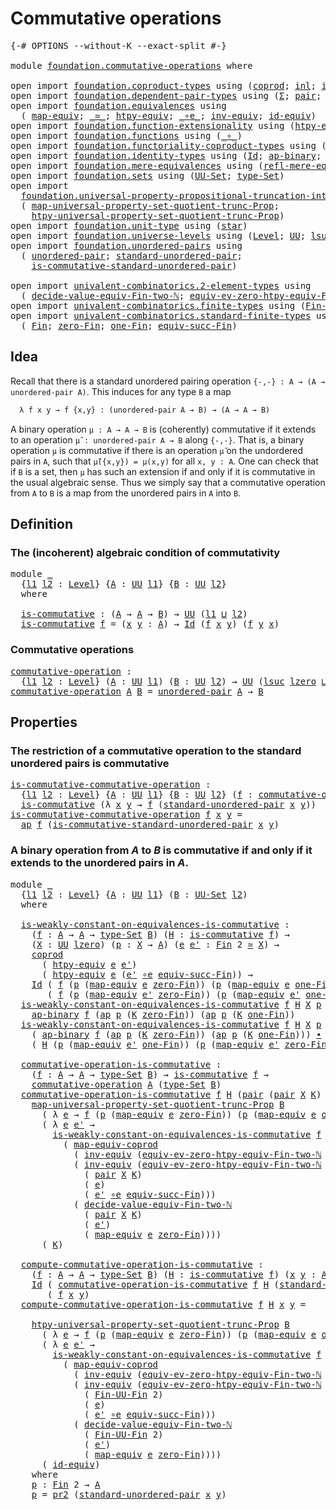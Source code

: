# Commutative operations

<pre class="Agda"><a id="35" class="Symbol">{-#</a> <a id="39" class="Keyword">OPTIONS</a> <a id="47" class="Pragma">--without-K</a> <a id="59" class="Pragma">--exact-split</a> <a id="73" class="Symbol">#-}</a>

<a id="78" class="Keyword">module</a> <a id="85" href="foundation.commutative-operations.html" class="Module">foundation.commutative-operations</a> <a id="119" class="Keyword">where</a>

<a id="126" class="Keyword">open</a> <a id="131" class="Keyword">import</a> <a id="138" href="foundation.coproduct-types.html" class="Module">foundation.coproduct-types</a> <a id="165" class="Keyword">using</a> <a id="171" class="Symbol">(</a><a id="172" href="foundation.coproduct-types.html#1168" class="Datatype">coprod</a><a id="178" class="Symbol">;</a> <a id="180" href="foundation.coproduct-types.html#1239" class="InductiveConstructor">inl</a><a id="183" class="Symbol">;</a> <a id="185" href="foundation.coproduct-types.html#1262" class="InductiveConstructor">inr</a><a id="188" class="Symbol">)</a>
<a id="190" class="Keyword">open</a> <a id="195" class="Keyword">import</a> <a id="202" href="foundation.dependent-pair-types.html" class="Module">foundation.dependent-pair-types</a> <a id="234" class="Keyword">using</a> <a id="240" class="Symbol">(</a><a id="241" href="foundation-core.dependent-pair-types.html#515" class="Record">Σ</a><a id="242" class="Symbol">;</a> <a id="244" href="foundation-core.dependent-pair-types.html#588" class="InductiveConstructor">pair</a><a id="248" class="Symbol">;</a> <a id="250" href="foundation-core.dependent-pair-types.html#605" class="Field">pr1</a><a id="253" class="Symbol">;</a> <a id="255" href="foundation-core.dependent-pair-types.html#617" class="Field">pr2</a><a id="258" class="Symbol">)</a>
<a id="260" class="Keyword">open</a> <a id="265" class="Keyword">import</a> <a id="272" href="foundation.equivalences.html" class="Module">foundation.equivalences</a> <a id="296" class="Keyword">using</a>
  <a id="304" class="Symbol">(</a> <a id="306" href="foundation-core.equivalences.html#1821" class="Function">map-equiv</a><a id="315" class="Symbol">;</a> <a id="317" href="foundation-core.equivalences.html#1621" class="Function Operator">_≃_</a><a id="320" class="Symbol">;</a> <a id="322" href="foundation.equivalences.html#12756" class="Function">htpy-equiv</a><a id="332" class="Symbol">;</a> <a id="334" href="foundation-core.equivalences.html#7869" class="Function Operator">_∘e_</a><a id="338" class="Symbol">;</a> <a id="340" href="foundation-core.equivalences.html#5721" class="Function">inv-equiv</a><a id="349" class="Symbol">;</a> <a id="351" href="foundation-core.equivalences.html#2494" class="Function">id-equiv</a><a id="359" class="Symbol">)</a>
<a id="361" class="Keyword">open</a> <a id="366" class="Keyword">import</a> <a id="373" href="foundation.function-extensionality.html" class="Module">foundation.function-extensionality</a> <a id="408" class="Keyword">using</a> <a id="414" class="Symbol">(</a><a id="415" href="foundation-core.function-extensionality.html#965" class="Function">htpy-eq</a><a id="422" class="Symbol">)</a>
<a id="424" class="Keyword">open</a> <a id="429" class="Keyword">import</a> <a id="436" href="foundation.functions.html" class="Module">foundation.functions</a> <a id="457" class="Keyword">using</a> <a id="463" class="Symbol">(</a><a id="464" href="foundation-core.functions.html#420" class="Function Operator">_∘_</a><a id="467" class="Symbol">)</a>
<a id="469" class="Keyword">open</a> <a id="474" class="Keyword">import</a> <a id="481" href="foundation.functoriality-coproduct-types.html" class="Module">foundation.functoriality-coproduct-types</a> <a id="522" class="Keyword">using</a> <a id="528" class="Symbol">(</a><a id="529" href="foundation.functoriality-coproduct-types.html#4427" class="Function">map-equiv-coprod</a><a id="545" class="Symbol">)</a>
<a id="547" class="Keyword">open</a> <a id="552" class="Keyword">import</a> <a id="559" href="foundation.identity-types.html" class="Module">foundation.identity-types</a> <a id="585" class="Keyword">using</a> <a id="591" class="Symbol">(</a><a id="592" href="foundation-core.identity-types.html#1767" class="Datatype">Id</a><a id="594" class="Symbol">;</a> <a id="596" href="foundation-core.identity-types.html#7450" class="Function">ap-binary</a><a id="605" class="Symbol">;</a> <a id="607" href="foundation-core.identity-types.html#4003" class="Function">ap</a><a id="609" class="Symbol">;</a> <a id="611" href="foundation-core.identity-types.html#2425" class="Function Operator">_∙_</a><a id="614" class="Symbol">)</a>
<a id="616" class="Keyword">open</a> <a id="621" class="Keyword">import</a> <a id="628" href="foundation.mere-equivalences.html" class="Module">foundation.mere-equivalences</a> <a id="657" class="Keyword">using</a> <a id="663" class="Symbol">(</a><a id="664" href="foundation.mere-equivalences.html#1758" class="Function">refl-mere-equiv</a><a id="679" class="Symbol">)</a>
<a id="681" class="Keyword">open</a> <a id="686" class="Keyword">import</a> <a id="693" href="foundation.sets.html" class="Module">foundation.sets</a> <a id="709" class="Keyword">using</a> <a id="715" class="Symbol">(</a><a id="716" href="foundation-core.sets.html#1190" class="Function">UU-Set</a><a id="722" class="Symbol">;</a> <a id="724" href="foundation-core.sets.html#1304" class="Function">type-Set</a><a id="732" class="Symbol">)</a>
<a id="734" class="Keyword">open</a> <a id="739" class="Keyword">import</a>
  <a id="748" href="foundation.universal-property-propositional-truncation-into-sets.html" class="Module">foundation.universal-property-propositional-truncation-into-sets</a> <a id="813" class="Keyword">using</a>
  <a id="821" class="Symbol">(</a> <a id="823" href="foundation.universal-property-propositional-truncation-into-sets.html#3778" class="Function">map-universal-property-set-quotient-trunc-Prop</a><a id="869" class="Symbol">;</a>
    <a id="875" href="foundation.universal-property-propositional-truncation-into-sets.html#4467" class="Function">htpy-universal-property-set-quotient-trunc-Prop</a><a id="922" class="Symbol">)</a>
<a id="924" class="Keyword">open</a> <a id="929" class="Keyword">import</a> <a id="936" href="foundation.unit-type.html" class="Module">foundation.unit-type</a> <a id="957" class="Keyword">using</a> <a id="963" class="Symbol">(</a><a id="964" href="foundation.unit-type.html#1099" class="InductiveConstructor">star</a><a id="968" class="Symbol">)</a>
<a id="970" class="Keyword">open</a> <a id="975" class="Keyword">import</a> <a id="982" href="foundation.universe-levels.html" class="Module">foundation.universe-levels</a> <a id="1009" class="Keyword">using</a> <a id="1015" class="Symbol">(</a><a id="1016" href="Agda.Primitive.html#597" class="Postulate">Level</a><a id="1021" class="Symbol">;</a> <a id="1023" href="foundation-core.universe-levels.html#235" class="Primitive">UU</a><a id="1025" class="Symbol">;</a> <a id="1027" href="Agda.Primitive.html#780" class="Primitive">lsuc</a><a id="1031" class="Symbol">;</a> <a id="1033" href="Agda.Primitive.html#810" class="Primitive Operator">_⊔_</a><a id="1036" class="Symbol">;</a> <a id="1038" href="Agda.Primitive.html#764" class="Primitive">lzero</a><a id="1043" class="Symbol">)</a>
<a id="1045" class="Keyword">open</a> <a id="1050" class="Keyword">import</a> <a id="1057" href="foundation.unordered-pairs.html" class="Module">foundation.unordered-pairs</a> <a id="1084" class="Keyword">using</a>
  <a id="1092" class="Symbol">(</a> <a id="1094" href="foundation.unordered-pairs.html#2381" class="Function">unordered-pair</a><a id="1108" class="Symbol">;</a> <a id="1110" href="foundation.unordered-pairs.html#4445" class="Function">standard-unordered-pair</a><a id="1133" class="Symbol">;</a>
    <a id="1139" href="foundation.unordered-pairs.html#7373" class="Function">is-commutative-standard-unordered-pair</a><a id="1177" class="Symbol">)</a>

<a id="1180" class="Keyword">open</a> <a id="1185" class="Keyword">import</a> <a id="1192" href="univalent-combinatorics.2-element-types.html" class="Module">univalent-combinatorics.2-element-types</a> <a id="1232" class="Keyword">using</a>
  <a id="1240" class="Symbol">(</a> <a id="1242" href="univalent-combinatorics.2-element-types.html#29918" class="Function">decide-value-equiv-Fin-two-ℕ</a><a id="1270" class="Symbol">;</a> <a id="1272" href="univalent-combinatorics.2-element-types.html#18407" class="Function">equiv-ev-zero-htpy-equiv-Fin-two-ℕ</a><a id="1306" class="Symbol">)</a>
<a id="1308" class="Keyword">open</a> <a id="1313" class="Keyword">import</a> <a id="1320" href="univalent-combinatorics.finite-types.html" class="Module">univalent-combinatorics.finite-types</a> <a id="1357" class="Keyword">using</a> <a id="1363" class="Symbol">(</a><a id="1364" href="univalent-combinatorics.finite-types.html#9818" class="Function">Fin-UU-Fin</a><a id="1374" class="Symbol">)</a>
<a id="1376" class="Keyword">open</a> <a id="1381" class="Keyword">import</a> <a id="1388" href="univalent-combinatorics.standard-finite-types.html" class="Module">univalent-combinatorics.standard-finite-types</a> <a id="1434" class="Keyword">using</a>
  <a id="1442" class="Symbol">(</a> <a id="1444" href="univalent-combinatorics.standard-finite-types.html#2149" class="Function">Fin</a><a id="1447" class="Symbol">;</a> <a id="1449" href="univalent-combinatorics.standard-finite-types.html#7083" class="Function">zero-Fin</a><a id="1457" class="Symbol">;</a> <a id="1459" href="univalent-combinatorics.standard-finite-types.html#8398" class="Function">one-Fin</a><a id="1466" class="Symbol">;</a> <a id="1468" href="univalent-combinatorics.standard-finite-types.html#11858" class="Function">equiv-succ-Fin</a><a id="1482" class="Symbol">)</a>
</pre>
## Idea

Recall that there is a standard unordered pairing operation `{-,-} : A → (A → unordered-pair A)`. This induces for any type `B` a map

```md
  λ f x y → f {x,y} : (unordered-pair A → B) → (A → A → B)
```

A binary operation `μ : A → A → B` is (coherently) commutative if it extends to an operation `μ̃ : unordered-pair A → B` along `{-,-}`. That is, a binary operation `μ` is commutative if there is an operation `μ̃` on the undordered pairs in `A`, such that `μ̃({x,y}) = μ(x,y)` for all `x, y : A`. One can check that if `B` is a set, then `μ` has such an extension if and only if it is commutative in the usual algebraic sense. Thus we simply say that a commutative operation from `A` to `B` is a map from the unordered pairs in `A` into `B`.

## Definition

### The (incoherent) algebraic condition of commutativity

<pre class="Agda"><a id="2327" class="Keyword">module</a> <a id="2334" href="foundation.commutative-operations.html#2334" class="Module">_</a>
  <a id="2338" class="Symbol">{</a><a id="2339" href="foundation.commutative-operations.html#2339" class="Bound">l1</a> <a id="2342" href="foundation.commutative-operations.html#2342" class="Bound">l2</a> <a id="2345" class="Symbol">:</a> <a id="2347" href="Agda.Primitive.html#597" class="Postulate">Level</a><a id="2352" class="Symbol">}</a> <a id="2354" class="Symbol">{</a><a id="2355" href="foundation.commutative-operations.html#2355" class="Bound">A</a> <a id="2357" class="Symbol">:</a> <a id="2359" href="foundation-core.universe-levels.html#235" class="Primitive">UU</a> <a id="2362" href="foundation.commutative-operations.html#2339" class="Bound">l1</a><a id="2364" class="Symbol">}</a> <a id="2366" class="Symbol">{</a><a id="2367" href="foundation.commutative-operations.html#2367" class="Bound">B</a> <a id="2369" class="Symbol">:</a> <a id="2371" href="foundation-core.universe-levels.html#235" class="Primitive">UU</a> <a id="2374" href="foundation.commutative-operations.html#2342" class="Bound">l2</a><a id="2376" class="Symbol">}</a>
  <a id="2380" class="Keyword">where</a>
  
  <a id="2391" href="foundation.commutative-operations.html#2391" class="Function">is-commutative</a> <a id="2406" class="Symbol">:</a> <a id="2408" class="Symbol">(</a><a id="2409" href="foundation.commutative-operations.html#2355" class="Bound">A</a> <a id="2411" class="Symbol">→</a> <a id="2413" href="foundation.commutative-operations.html#2355" class="Bound">A</a> <a id="2415" class="Symbol">→</a> <a id="2417" href="foundation.commutative-operations.html#2367" class="Bound">B</a><a id="2418" class="Symbol">)</a> <a id="2420" class="Symbol">→</a> <a id="2422" href="foundation-core.universe-levels.html#235" class="Primitive">UU</a> <a id="2425" class="Symbol">(</a><a id="2426" href="foundation.commutative-operations.html#2339" class="Bound">l1</a> <a id="2429" href="Agda.Primitive.html#810" class="Primitive Operator">⊔</a> <a id="2431" href="foundation.commutative-operations.html#2342" class="Bound">l2</a><a id="2433" class="Symbol">)</a>
  <a id="2437" href="foundation.commutative-operations.html#2391" class="Function">is-commutative</a> <a id="2452" href="foundation.commutative-operations.html#2452" class="Bound">f</a> <a id="2454" class="Symbol">=</a> <a id="2456" class="Symbol">(</a><a id="2457" href="foundation.commutative-operations.html#2457" class="Bound">x</a> <a id="2459" href="foundation.commutative-operations.html#2459" class="Bound">y</a> <a id="2461" class="Symbol">:</a> <a id="2463" href="foundation.commutative-operations.html#2355" class="Bound">A</a><a id="2464" class="Symbol">)</a> <a id="2466" class="Symbol">→</a> <a id="2468" href="foundation-core.identity-types.html#1767" class="Datatype">Id</a> <a id="2471" class="Symbol">(</a><a id="2472" href="foundation.commutative-operations.html#2452" class="Bound">f</a> <a id="2474" href="foundation.commutative-operations.html#2457" class="Bound">x</a> <a id="2476" href="foundation.commutative-operations.html#2459" class="Bound">y</a><a id="2477" class="Symbol">)</a> <a id="2479" class="Symbol">(</a><a id="2480" href="foundation.commutative-operations.html#2452" class="Bound">f</a> <a id="2482" href="foundation.commutative-operations.html#2459" class="Bound">y</a> <a id="2484" href="foundation.commutative-operations.html#2457" class="Bound">x</a><a id="2485" class="Symbol">)</a>
</pre>
### Commutative operations

<pre class="Agda"><a id="commutative-operation"></a><a id="2528" href="foundation.commutative-operations.html#2528" class="Function">commutative-operation</a> <a id="2550" class="Symbol">:</a>
  <a id="2554" class="Symbol">{</a><a id="2555" href="foundation.commutative-operations.html#2555" class="Bound">l1</a> <a id="2558" href="foundation.commutative-operations.html#2558" class="Bound">l2</a> <a id="2561" class="Symbol">:</a> <a id="2563" href="Agda.Primitive.html#597" class="Postulate">Level</a><a id="2568" class="Symbol">}</a> <a id="2570" class="Symbol">(</a><a id="2571" href="foundation.commutative-operations.html#2571" class="Bound">A</a> <a id="2573" class="Symbol">:</a> <a id="2575" href="foundation-core.universe-levels.html#235" class="Primitive">UU</a> <a id="2578" href="foundation.commutative-operations.html#2555" class="Bound">l1</a><a id="2580" class="Symbol">)</a> <a id="2582" class="Symbol">(</a><a id="2583" href="foundation.commutative-operations.html#2583" class="Bound">B</a> <a id="2585" class="Symbol">:</a> <a id="2587" href="foundation-core.universe-levels.html#235" class="Primitive">UU</a> <a id="2590" href="foundation.commutative-operations.html#2558" class="Bound">l2</a><a id="2592" class="Symbol">)</a> <a id="2594" class="Symbol">→</a> <a id="2596" href="foundation-core.universe-levels.html#235" class="Primitive">UU</a> <a id="2599" class="Symbol">(</a><a id="2600" href="Agda.Primitive.html#780" class="Primitive">lsuc</a> <a id="2605" href="Agda.Primitive.html#764" class="Primitive">lzero</a> <a id="2611" href="Agda.Primitive.html#810" class="Primitive Operator">⊔</a> <a id="2613" href="foundation.commutative-operations.html#2555" class="Bound">l1</a> <a id="2616" href="Agda.Primitive.html#810" class="Primitive Operator">⊔</a> <a id="2618" href="foundation.commutative-operations.html#2558" class="Bound">l2</a><a id="2620" class="Symbol">)</a>
<a id="2622" href="foundation.commutative-operations.html#2528" class="Function">commutative-operation</a> <a id="2644" href="foundation.commutative-operations.html#2644" class="Bound">A</a> <a id="2646" href="foundation.commutative-operations.html#2646" class="Bound">B</a> <a id="2648" class="Symbol">=</a> <a id="2650" href="foundation.unordered-pairs.html#2381" class="Function">unordered-pair</a> <a id="2665" href="foundation.commutative-operations.html#2644" class="Bound">A</a> <a id="2667" class="Symbol">→</a> <a id="2669" href="foundation.commutative-operations.html#2646" class="Bound">B</a>
</pre>
## Properties

### The restriction of a commutative operation to the standard unordered pairs is commutative

<pre class="Agda"><a id="is-commutative-commutative-operation"></a><a id="2794" href="foundation.commutative-operations.html#2794" class="Function">is-commutative-commutative-operation</a> <a id="2831" class="Symbol">:</a>
  <a id="2835" class="Symbol">{</a><a id="2836" href="foundation.commutative-operations.html#2836" class="Bound">l1</a> <a id="2839" href="foundation.commutative-operations.html#2839" class="Bound">l2</a> <a id="2842" class="Symbol">:</a> <a id="2844" href="Agda.Primitive.html#597" class="Postulate">Level</a><a id="2849" class="Symbol">}</a> <a id="2851" class="Symbol">{</a><a id="2852" href="foundation.commutative-operations.html#2852" class="Bound">A</a> <a id="2854" class="Symbol">:</a> <a id="2856" href="foundation-core.universe-levels.html#235" class="Primitive">UU</a> <a id="2859" href="foundation.commutative-operations.html#2836" class="Bound">l1</a><a id="2861" class="Symbol">}</a> <a id="2863" class="Symbol">{</a><a id="2864" href="foundation.commutative-operations.html#2864" class="Bound">B</a> <a id="2866" class="Symbol">:</a> <a id="2868" href="foundation-core.universe-levels.html#235" class="Primitive">UU</a> <a id="2871" href="foundation.commutative-operations.html#2839" class="Bound">l2</a><a id="2873" class="Symbol">}</a> <a id="2875" class="Symbol">(</a><a id="2876" href="foundation.commutative-operations.html#2876" class="Bound">f</a> <a id="2878" class="Symbol">:</a> <a id="2880" href="foundation.commutative-operations.html#2528" class="Function">commutative-operation</a> <a id="2902" href="foundation.commutative-operations.html#2852" class="Bound">A</a> <a id="2904" href="foundation.commutative-operations.html#2864" class="Bound">B</a><a id="2905" class="Symbol">)</a> <a id="2907" class="Symbol">→</a>
  <a id="2911" href="foundation.commutative-operations.html#2391" class="Function">is-commutative</a> <a id="2926" class="Symbol">(λ</a> <a id="2929" href="foundation.commutative-operations.html#2929" class="Bound">x</a> <a id="2931" href="foundation.commutative-operations.html#2931" class="Bound">y</a> <a id="2933" class="Symbol">→</a> <a id="2935" href="foundation.commutative-operations.html#2876" class="Bound">f</a> <a id="2937" class="Symbol">(</a><a id="2938" href="foundation.unordered-pairs.html#4445" class="Function">standard-unordered-pair</a> <a id="2962" href="foundation.commutative-operations.html#2929" class="Bound">x</a> <a id="2964" href="foundation.commutative-operations.html#2931" class="Bound">y</a><a id="2965" class="Symbol">))</a>
<a id="2968" href="foundation.commutative-operations.html#2794" class="Function">is-commutative-commutative-operation</a> <a id="3005" href="foundation.commutative-operations.html#3005" class="Bound">f</a> <a id="3007" href="foundation.commutative-operations.html#3007" class="Bound">x</a> <a id="3009" href="foundation.commutative-operations.html#3009" class="Bound">y</a> <a id="3011" class="Symbol">=</a>
  <a id="3015" href="foundation-core.identity-types.html#4003" class="Function">ap</a> <a id="3018" href="foundation.commutative-operations.html#3005" class="Bound">f</a> <a id="3020" class="Symbol">(</a><a id="3021" href="foundation.unordered-pairs.html#7373" class="Function">is-commutative-standard-unordered-pair</a> <a id="3060" href="foundation.commutative-operations.html#3007" class="Bound">x</a> <a id="3062" href="foundation.commutative-operations.html#3009" class="Bound">y</a><a id="3063" class="Symbol">)</a>
</pre>
### A binary operation from $A$ to $B$ is commutative if and only if it extends to the unordered pairs in $A$.

<pre class="Agda"><a id="3190" class="Keyword">module</a> <a id="3197" href="foundation.commutative-operations.html#3197" class="Module">_</a>
  <a id="3201" class="Symbol">{</a><a id="3202" href="foundation.commutative-operations.html#3202" class="Bound">l1</a> <a id="3205" href="foundation.commutative-operations.html#3205" class="Bound">l2</a> <a id="3208" class="Symbol">:</a> <a id="3210" href="Agda.Primitive.html#597" class="Postulate">Level</a><a id="3215" class="Symbol">}</a> <a id="3217" class="Symbol">{</a><a id="3218" href="foundation.commutative-operations.html#3218" class="Bound">A</a> <a id="3220" class="Symbol">:</a> <a id="3222" href="foundation-core.universe-levels.html#235" class="Primitive">UU</a> <a id="3225" href="foundation.commutative-operations.html#3202" class="Bound">l1</a><a id="3227" class="Symbol">}</a> <a id="3229" class="Symbol">(</a><a id="3230" href="foundation.commutative-operations.html#3230" class="Bound">B</a> <a id="3232" class="Symbol">:</a> <a id="3234" href="foundation-core.sets.html#1190" class="Function">UU-Set</a> <a id="3241" href="foundation.commutative-operations.html#3205" class="Bound">l2</a><a id="3243" class="Symbol">)</a>
  <a id="3247" class="Keyword">where</a>

  <a id="3256" href="foundation.commutative-operations.html#3256" class="Function">is-weakly-constant-on-equivalences-is-commutative</a> <a id="3306" class="Symbol">:</a>
    <a id="3312" class="Symbol">(</a><a id="3313" href="foundation.commutative-operations.html#3313" class="Bound">f</a> <a id="3315" class="Symbol">:</a> <a id="3317" href="foundation.commutative-operations.html#3218" class="Bound">A</a> <a id="3319" class="Symbol">→</a> <a id="3321" href="foundation.commutative-operations.html#3218" class="Bound">A</a> <a id="3323" class="Symbol">→</a> <a id="3325" href="foundation-core.sets.html#1304" class="Function">type-Set</a> <a id="3334" href="foundation.commutative-operations.html#3230" class="Bound">B</a><a id="3335" class="Symbol">)</a> <a id="3337" class="Symbol">(</a><a id="3338" href="foundation.commutative-operations.html#3338" class="Bound">H</a> <a id="3340" class="Symbol">:</a> <a id="3342" href="foundation.commutative-operations.html#2391" class="Function">is-commutative</a> <a id="3357" href="foundation.commutative-operations.html#3313" class="Bound">f</a><a id="3358" class="Symbol">)</a> <a id="3360" class="Symbol">→</a>
    <a id="3366" class="Symbol">(</a><a id="3367" href="foundation.commutative-operations.html#3367" class="Bound">X</a> <a id="3369" class="Symbol">:</a> <a id="3371" href="foundation-core.universe-levels.html#235" class="Primitive">UU</a> <a id="3374" href="Agda.Primitive.html#764" class="Primitive">lzero</a><a id="3379" class="Symbol">)</a> <a id="3381" class="Symbol">(</a><a id="3382" href="foundation.commutative-operations.html#3382" class="Bound">p</a> <a id="3384" class="Symbol">:</a> <a id="3386" href="foundation.commutative-operations.html#3367" class="Bound">X</a> <a id="3388" class="Symbol">→</a> <a id="3390" href="foundation.commutative-operations.html#3218" class="Bound">A</a><a id="3391" class="Symbol">)</a> <a id="3393" class="Symbol">(</a><a id="3394" href="foundation.commutative-operations.html#3394" class="Bound">e</a> <a id="3396" href="foundation.commutative-operations.html#3396" class="Bound">e&#39;</a> <a id="3399" class="Symbol">:</a> <a id="3401" href="univalent-combinatorics.standard-finite-types.html#2149" class="Function">Fin</a> <a id="3405" class="Number">2</a> <a id="3407" href="foundation-core.equivalences.html#1621" class="Function Operator">≃</a> <a id="3409" href="foundation.commutative-operations.html#3367" class="Bound">X</a><a id="3410" class="Symbol">)</a> <a id="3412" class="Symbol">→</a>
    <a id="3418" href="foundation.coproduct-types.html#1168" class="Datatype">coprod</a>
      <a id="3431" class="Symbol">(</a> <a id="3433" href="foundation.equivalences.html#12756" class="Function">htpy-equiv</a> <a id="3444" href="foundation.commutative-operations.html#3394" class="Bound">e</a> <a id="3446" href="foundation.commutative-operations.html#3396" class="Bound">e&#39;</a><a id="3448" class="Symbol">)</a>
      <a id="3456" class="Symbol">(</a> <a id="3458" href="foundation.equivalences.html#12756" class="Function">htpy-equiv</a> <a id="3469" href="foundation.commutative-operations.html#3394" class="Bound">e</a> <a id="3471" class="Symbol">(</a><a id="3472" href="foundation.commutative-operations.html#3396" class="Bound">e&#39;</a> <a id="3475" href="foundation-core.equivalences.html#7869" class="Function Operator">∘e</a> <a id="3478" href="univalent-combinatorics.standard-finite-types.html#11858" class="Function">equiv-succ-Fin</a><a id="3492" class="Symbol">))</a> <a id="3495" class="Symbol">→</a>
    <a id="3501" href="foundation-core.identity-types.html#1767" class="Datatype">Id</a> <a id="3504" class="Symbol">(</a> <a id="3506" href="foundation.commutative-operations.html#3313" class="Bound">f</a> <a id="3508" class="Symbol">(</a><a id="3509" href="foundation.commutative-operations.html#3382" class="Bound">p</a> <a id="3511" class="Symbol">(</a><a id="3512" href="foundation-core.equivalences.html#1821" class="Function">map-equiv</a> <a id="3522" href="foundation.commutative-operations.html#3394" class="Bound">e</a> <a id="3524" href="univalent-combinatorics.standard-finite-types.html#7083" class="Function">zero-Fin</a><a id="3532" class="Symbol">))</a> <a id="3535" class="Symbol">(</a><a id="3536" href="foundation.commutative-operations.html#3382" class="Bound">p</a> <a id="3538" class="Symbol">(</a><a id="3539" href="foundation-core.equivalences.html#1821" class="Function">map-equiv</a> <a id="3549" href="foundation.commutative-operations.html#3394" class="Bound">e</a> <a id="3551" href="univalent-combinatorics.standard-finite-types.html#8398" class="Function">one-Fin</a><a id="3558" class="Symbol">)))</a>
       <a id="3569" class="Symbol">(</a> <a id="3571" href="foundation.commutative-operations.html#3313" class="Bound">f</a> <a id="3573" class="Symbol">(</a><a id="3574" href="foundation.commutative-operations.html#3382" class="Bound">p</a> <a id="3576" class="Symbol">(</a><a id="3577" href="foundation-core.equivalences.html#1821" class="Function">map-equiv</a> <a id="3587" href="foundation.commutative-operations.html#3396" class="Bound">e&#39;</a> <a id="3590" href="univalent-combinatorics.standard-finite-types.html#7083" class="Function">zero-Fin</a><a id="3598" class="Symbol">))</a> <a id="3601" class="Symbol">(</a><a id="3602" href="foundation.commutative-operations.html#3382" class="Bound">p</a> <a id="3604" class="Symbol">(</a><a id="3605" href="foundation-core.equivalences.html#1821" class="Function">map-equiv</a> <a id="3615" href="foundation.commutative-operations.html#3396" class="Bound">e&#39;</a> <a id="3618" href="univalent-combinatorics.standard-finite-types.html#8398" class="Function">one-Fin</a><a id="3625" class="Symbol">)))</a>
  <a id="3631" href="foundation.commutative-operations.html#3256" class="Function">is-weakly-constant-on-equivalences-is-commutative</a> <a id="3681" href="foundation.commutative-operations.html#3681" class="Bound">f</a> <a id="3683" href="foundation.commutative-operations.html#3683" class="Bound">H</a> <a id="3685" href="foundation.commutative-operations.html#3685" class="Bound">X</a> <a id="3687" href="foundation.commutative-operations.html#3687" class="Bound">p</a> <a id="3689" href="foundation.commutative-operations.html#3689" class="Bound">e</a> <a id="3691" href="foundation.commutative-operations.html#3691" class="Bound">e&#39;</a> <a id="3694" class="Symbol">(</a><a id="3695" href="foundation.coproduct-types.html#1239" class="InductiveConstructor">inl</a> <a id="3699" href="foundation.commutative-operations.html#3699" class="Bound">K</a><a id="3700" class="Symbol">)</a> <a id="3702" class="Symbol">=</a>
    <a id="3708" href="foundation-core.identity-types.html#7450" class="Function">ap-binary</a> <a id="3718" href="foundation.commutative-operations.html#3681" class="Bound">f</a> <a id="3720" class="Symbol">(</a><a id="3721" href="foundation-core.identity-types.html#4003" class="Function">ap</a> <a id="3724" href="foundation.commutative-operations.html#3687" class="Bound">p</a> <a id="3726" class="Symbol">(</a><a id="3727" href="foundation.commutative-operations.html#3699" class="Bound">K</a> <a id="3729" href="univalent-combinatorics.standard-finite-types.html#7083" class="Function">zero-Fin</a><a id="3737" class="Symbol">))</a> <a id="3740" class="Symbol">(</a><a id="3741" href="foundation-core.identity-types.html#4003" class="Function">ap</a> <a id="3744" href="foundation.commutative-operations.html#3687" class="Bound">p</a> <a id="3746" class="Symbol">(</a><a id="3747" href="foundation.commutative-operations.html#3699" class="Bound">K</a> <a id="3749" href="univalent-combinatorics.standard-finite-types.html#8398" class="Function">one-Fin</a><a id="3756" class="Symbol">))</a>
  <a id="3761" href="foundation.commutative-operations.html#3256" class="Function">is-weakly-constant-on-equivalences-is-commutative</a> <a id="3811" href="foundation.commutative-operations.html#3811" class="Bound">f</a> <a id="3813" href="foundation.commutative-operations.html#3813" class="Bound">H</a> <a id="3815" href="foundation.commutative-operations.html#3815" class="Bound">X</a> <a id="3817" href="foundation.commutative-operations.html#3817" class="Bound">p</a> <a id="3819" href="foundation.commutative-operations.html#3819" class="Bound">e</a> <a id="3821" href="foundation.commutative-operations.html#3821" class="Bound">e&#39;</a> <a id="3824" class="Symbol">(</a><a id="3825" href="foundation.coproduct-types.html#1262" class="InductiveConstructor">inr</a> <a id="3829" href="foundation.commutative-operations.html#3829" class="Bound">K</a><a id="3830" class="Symbol">)</a> <a id="3832" class="Symbol">=</a>
    <a id="3838" class="Symbol">(</a> <a id="3840" href="foundation-core.identity-types.html#7450" class="Function">ap-binary</a> <a id="3850" href="foundation.commutative-operations.html#3811" class="Bound">f</a> <a id="3852" class="Symbol">(</a><a id="3853" href="foundation-core.identity-types.html#4003" class="Function">ap</a> <a id="3856" href="foundation.commutative-operations.html#3817" class="Bound">p</a> <a id="3858" class="Symbol">(</a><a id="3859" href="foundation.commutative-operations.html#3829" class="Bound">K</a> <a id="3861" href="univalent-combinatorics.standard-finite-types.html#7083" class="Function">zero-Fin</a><a id="3869" class="Symbol">))</a> <a id="3872" class="Symbol">(</a><a id="3873" href="foundation-core.identity-types.html#4003" class="Function">ap</a> <a id="3876" href="foundation.commutative-operations.html#3817" class="Bound">p</a> <a id="3878" class="Symbol">(</a><a id="3879" href="foundation.commutative-operations.html#3829" class="Bound">K</a> <a id="3881" href="univalent-combinatorics.standard-finite-types.html#8398" class="Function">one-Fin</a><a id="3888" class="Symbol">)))</a> <a id="3892" href="foundation-core.identity-types.html#2425" class="Function Operator">∙</a>
    <a id="3898" class="Symbol">(</a> <a id="3900" href="foundation.commutative-operations.html#3813" class="Bound">H</a> <a id="3902" class="Symbol">(</a><a id="3903" href="foundation.commutative-operations.html#3817" class="Bound">p</a> <a id="3905" class="Symbol">(</a><a id="3906" href="foundation-core.equivalences.html#1821" class="Function">map-equiv</a> <a id="3916" href="foundation.commutative-operations.html#3821" class="Bound">e&#39;</a> <a id="3919" href="univalent-combinatorics.standard-finite-types.html#8398" class="Function">one-Fin</a><a id="3926" class="Symbol">))</a> <a id="3929" class="Symbol">(</a><a id="3930" href="foundation.commutative-operations.html#3817" class="Bound">p</a> <a id="3932" class="Symbol">(</a><a id="3933" href="foundation-core.equivalences.html#1821" class="Function">map-equiv</a> <a id="3943" href="foundation.commutative-operations.html#3821" class="Bound">e&#39;</a> <a id="3946" href="univalent-combinatorics.standard-finite-types.html#7083" class="Function">zero-Fin</a><a id="3954" class="Symbol">)))</a>
  
  <a id="3963" href="foundation.commutative-operations.html#3963" class="Function">commutative-operation-is-commutative</a> <a id="4000" class="Symbol">:</a>
    <a id="4006" class="Symbol">(</a><a id="4007" href="foundation.commutative-operations.html#4007" class="Bound">f</a> <a id="4009" class="Symbol">:</a> <a id="4011" href="foundation.commutative-operations.html#3218" class="Bound">A</a> <a id="4013" class="Symbol">→</a> <a id="4015" href="foundation.commutative-operations.html#3218" class="Bound">A</a> <a id="4017" class="Symbol">→</a> <a id="4019" href="foundation-core.sets.html#1304" class="Function">type-Set</a> <a id="4028" href="foundation.commutative-operations.html#3230" class="Bound">B</a><a id="4029" class="Symbol">)</a> <a id="4031" class="Symbol">→</a> <a id="4033" href="foundation.commutative-operations.html#2391" class="Function">is-commutative</a> <a id="4048" href="foundation.commutative-operations.html#4007" class="Bound">f</a> <a id="4050" class="Symbol">→</a>
    <a id="4056" href="foundation.commutative-operations.html#2528" class="Function">commutative-operation</a> <a id="4078" href="foundation.commutative-operations.html#3218" class="Bound">A</a> <a id="4080" class="Symbol">(</a><a id="4081" href="foundation-core.sets.html#1304" class="Function">type-Set</a> <a id="4090" href="foundation.commutative-operations.html#3230" class="Bound">B</a><a id="4091" class="Symbol">)</a>
  <a id="4095" href="foundation.commutative-operations.html#3963" class="Function">commutative-operation-is-commutative</a> <a id="4132" href="foundation.commutative-operations.html#4132" class="Bound">f</a> <a id="4134" href="foundation.commutative-operations.html#4134" class="Bound">H</a> <a id="4136" class="Symbol">(</a><a id="4137" href="foundation-core.dependent-pair-types.html#588" class="InductiveConstructor">pair</a> <a id="4142" class="Symbol">(</a><a id="4143" href="foundation-core.dependent-pair-types.html#588" class="InductiveConstructor">pair</a> <a id="4148" href="foundation.commutative-operations.html#4148" class="Bound">X</a> <a id="4150" href="foundation.commutative-operations.html#4150" class="Bound">K</a><a id="4151" class="Symbol">)</a> <a id="4153" href="foundation.commutative-operations.html#4153" class="Bound">p</a><a id="4154" class="Symbol">)</a> <a id="4156" class="Symbol">=</a>
    <a id="4162" href="foundation.universal-property-propositional-truncation-into-sets.html#3778" class="Function">map-universal-property-set-quotient-trunc-Prop</a> <a id="4209" href="foundation.commutative-operations.html#3230" class="Bound">B</a>
      <a id="4217" class="Symbol">(</a> <a id="4219" class="Symbol">λ</a> <a id="4221" href="foundation.commutative-operations.html#4221" class="Bound">e</a> <a id="4223" class="Symbol">→</a> <a id="4225" href="foundation.commutative-operations.html#4132" class="Bound">f</a> <a id="4227" class="Symbol">(</a><a id="4228" href="foundation.commutative-operations.html#4153" class="Bound">p</a> <a id="4230" class="Symbol">(</a><a id="4231" href="foundation-core.equivalences.html#1821" class="Function">map-equiv</a> <a id="4241" href="foundation.commutative-operations.html#4221" class="Bound">e</a> <a id="4243" href="univalent-combinatorics.standard-finite-types.html#7083" class="Function">zero-Fin</a><a id="4251" class="Symbol">))</a> <a id="4254" class="Symbol">(</a><a id="4255" href="foundation.commutative-operations.html#4153" class="Bound">p</a> <a id="4257" class="Symbol">(</a><a id="4258" href="foundation-core.equivalences.html#1821" class="Function">map-equiv</a> <a id="4268" href="foundation.commutative-operations.html#4221" class="Bound">e</a> <a id="4270" href="univalent-combinatorics.standard-finite-types.html#8398" class="Function">one-Fin</a><a id="4277" class="Symbol">)))</a>
      <a id="4287" class="Symbol">(</a> <a id="4289" class="Symbol">λ</a> <a id="4291" href="foundation.commutative-operations.html#4291" class="Bound">e</a> <a id="4293" href="foundation.commutative-operations.html#4293" class="Bound">e&#39;</a> <a id="4296" class="Symbol">→</a>
        <a id="4306" href="foundation.commutative-operations.html#3256" class="Function">is-weakly-constant-on-equivalences-is-commutative</a> <a id="4356" href="foundation.commutative-operations.html#4132" class="Bound">f</a> <a id="4358" href="foundation.commutative-operations.html#4134" class="Bound">H</a> <a id="4360" href="foundation.commutative-operations.html#4148" class="Bound">X</a> <a id="4362" href="foundation.commutative-operations.html#4153" class="Bound">p</a> <a id="4364" href="foundation.commutative-operations.html#4291" class="Bound">e</a> <a id="4366" href="foundation.commutative-operations.html#4293" class="Bound">e&#39;</a>
          <a id="4379" class="Symbol">(</a> <a id="4381" href="foundation.functoriality-coproduct-types.html#4427" class="Function">map-equiv-coprod</a>
            <a id="4410" class="Symbol">(</a> <a id="4412" href="foundation-core.equivalences.html#5721" class="Function">inv-equiv</a> <a id="4422" class="Symbol">(</a><a id="4423" href="univalent-combinatorics.2-element-types.html#18407" class="Function">equiv-ev-zero-htpy-equiv-Fin-two-ℕ</a> <a id="4458" class="Symbol">(</a><a id="4459" href="foundation-core.dependent-pair-types.html#588" class="InductiveConstructor">pair</a> <a id="4464" href="foundation.commutative-operations.html#4148" class="Bound">X</a> <a id="4466" href="foundation.commutative-operations.html#4150" class="Bound">K</a><a id="4467" class="Symbol">)</a> <a id="4469" href="foundation.commutative-operations.html#4291" class="Bound">e</a> <a id="4471" href="foundation.commutative-operations.html#4293" class="Bound">e&#39;</a><a id="4473" class="Symbol">))</a>
            <a id="4488" class="Symbol">(</a> <a id="4490" href="foundation-core.equivalences.html#5721" class="Function">inv-equiv</a> <a id="4500" class="Symbol">(</a><a id="4501" href="univalent-combinatorics.2-element-types.html#18407" class="Function">equiv-ev-zero-htpy-equiv-Fin-two-ℕ</a>
              <a id="4550" class="Symbol">(</a> <a id="4552" href="foundation-core.dependent-pair-types.html#588" class="InductiveConstructor">pair</a> <a id="4557" href="foundation.commutative-operations.html#4148" class="Bound">X</a> <a id="4559" href="foundation.commutative-operations.html#4150" class="Bound">K</a><a id="4560" class="Symbol">)</a>
              <a id="4576" class="Symbol">(</a> <a id="4578" href="foundation.commutative-operations.html#4291" class="Bound">e</a><a id="4579" class="Symbol">)</a>
              <a id="4595" class="Symbol">(</a> <a id="4597" href="foundation.commutative-operations.html#4293" class="Bound">e&#39;</a> <a id="4600" href="foundation-core.equivalences.html#7869" class="Function Operator">∘e</a> <a id="4603" href="univalent-combinatorics.standard-finite-types.html#11858" class="Function">equiv-succ-Fin</a><a id="4617" class="Symbol">)))</a>
            <a id="4633" class="Symbol">(</a> <a id="4635" href="univalent-combinatorics.2-element-types.html#29918" class="Function">decide-value-equiv-Fin-two-ℕ</a>
              <a id="4678" class="Symbol">(</a> <a id="4680" href="foundation-core.dependent-pair-types.html#588" class="InductiveConstructor">pair</a> <a id="4685" href="foundation.commutative-operations.html#4148" class="Bound">X</a> <a id="4687" href="foundation.commutative-operations.html#4150" class="Bound">K</a><a id="4688" class="Symbol">)</a>
              <a id="4704" class="Symbol">(</a> <a id="4706" href="foundation.commutative-operations.html#4293" class="Bound">e&#39;</a><a id="4708" class="Symbol">)</a>
              <a id="4724" class="Symbol">(</a> <a id="4726" href="foundation-core.equivalences.html#1821" class="Function">map-equiv</a> <a id="4736" href="foundation.commutative-operations.html#4291" class="Bound">e</a> <a id="4738" href="univalent-combinatorics.standard-finite-types.html#7083" class="Function">zero-Fin</a><a id="4746" class="Symbol">))))</a>
      <a id="4757" class="Symbol">(</a> <a id="4759" href="foundation.commutative-operations.html#4150" class="Bound">K</a><a id="4760" class="Symbol">)</a>

  <a id="4765" href="foundation.commutative-operations.html#4765" class="Function">compute-commutative-operation-is-commutative</a> <a id="4810" class="Symbol">:</a>
    <a id="4816" class="Symbol">(</a><a id="4817" href="foundation.commutative-operations.html#4817" class="Bound">f</a> <a id="4819" class="Symbol">:</a> <a id="4821" href="foundation.commutative-operations.html#3218" class="Bound">A</a> <a id="4823" class="Symbol">→</a> <a id="4825" href="foundation.commutative-operations.html#3218" class="Bound">A</a> <a id="4827" class="Symbol">→</a> <a id="4829" href="foundation-core.sets.html#1304" class="Function">type-Set</a> <a id="4838" href="foundation.commutative-operations.html#3230" class="Bound">B</a><a id="4839" class="Symbol">)</a> <a id="4841" class="Symbol">(</a><a id="4842" href="foundation.commutative-operations.html#4842" class="Bound">H</a> <a id="4844" class="Symbol">:</a> <a id="4846" href="foundation.commutative-operations.html#2391" class="Function">is-commutative</a> <a id="4861" href="foundation.commutative-operations.html#4817" class="Bound">f</a><a id="4862" class="Symbol">)</a> <a id="4864" class="Symbol">(</a><a id="4865" href="foundation.commutative-operations.html#4865" class="Bound">x</a> <a id="4867" href="foundation.commutative-operations.html#4867" class="Bound">y</a> <a id="4869" class="Symbol">:</a> <a id="4871" href="foundation.commutative-operations.html#3218" class="Bound">A</a><a id="4872" class="Symbol">)</a> <a id="4874" class="Symbol">→</a>
    <a id="4880" href="foundation-core.identity-types.html#1767" class="Datatype">Id</a> <a id="4883" class="Symbol">(</a> <a id="4885" href="foundation.commutative-operations.html#3963" class="Function">commutative-operation-is-commutative</a> <a id="4922" href="foundation.commutative-operations.html#4817" class="Bound">f</a> <a id="4924" href="foundation.commutative-operations.html#4842" class="Bound">H</a> <a id="4926" class="Symbol">(</a><a id="4927" href="foundation.unordered-pairs.html#4445" class="Function">standard-unordered-pair</a> <a id="4951" href="foundation.commutative-operations.html#4865" class="Bound">x</a> <a id="4953" href="foundation.commutative-operations.html#4867" class="Bound">y</a><a id="4954" class="Symbol">))</a>
       <a id="4964" class="Symbol">(</a> <a id="4966" href="foundation.commutative-operations.html#4817" class="Bound">f</a> <a id="4968" href="foundation.commutative-operations.html#4865" class="Bound">x</a> <a id="4970" href="foundation.commutative-operations.html#4867" class="Bound">y</a><a id="4971" class="Symbol">)</a>
  <a id="4975" href="foundation.commutative-operations.html#4765" class="Function">compute-commutative-operation-is-commutative</a> <a id="5020" href="foundation.commutative-operations.html#5020" class="Bound">f</a> <a id="5022" href="foundation.commutative-operations.html#5022" class="Bound">H</a> <a id="5024" href="foundation.commutative-operations.html#5024" class="Bound">x</a> <a id="5026" href="foundation.commutative-operations.html#5026" class="Bound">y</a> <a id="5028" class="Symbol">=</a>
    
    <a id="5039" href="foundation.universal-property-propositional-truncation-into-sets.html#4467" class="Function">htpy-universal-property-set-quotient-trunc-Prop</a> <a id="5087" href="foundation.commutative-operations.html#3230" class="Bound">B</a>
      <a id="5095" class="Symbol">(</a> <a id="5097" class="Symbol">λ</a> <a id="5099" href="foundation.commutative-operations.html#5099" class="Bound">e</a> <a id="5101" class="Symbol">→</a> <a id="5103" href="foundation.commutative-operations.html#5020" class="Bound">f</a> <a id="5105" class="Symbol">(</a><a id="5106" href="foundation.commutative-operations.html#5679" class="Function">p</a> <a id="5108" class="Symbol">(</a><a id="5109" href="foundation-core.equivalences.html#1821" class="Function">map-equiv</a> <a id="5119" href="foundation.commutative-operations.html#5099" class="Bound">e</a> <a id="5121" href="univalent-combinatorics.standard-finite-types.html#7083" class="Function">zero-Fin</a><a id="5129" class="Symbol">))</a> <a id="5132" class="Symbol">(</a><a id="5133" href="foundation.commutative-operations.html#5679" class="Function">p</a> <a id="5135" class="Symbol">(</a><a id="5136" href="foundation-core.equivalences.html#1821" class="Function">map-equiv</a> <a id="5146" href="foundation.commutative-operations.html#5099" class="Bound">e</a> <a id="5148" href="univalent-combinatorics.standard-finite-types.html#8398" class="Function">one-Fin</a><a id="5155" class="Symbol">)))</a>
      <a id="5165" class="Symbol">(</a> <a id="5167" class="Symbol">λ</a> <a id="5169" href="foundation.commutative-operations.html#5169" class="Bound">e</a> <a id="5171" href="foundation.commutative-operations.html#5171" class="Bound">e&#39;</a> <a id="5174" class="Symbol">→</a>
        <a id="5184" href="foundation.commutative-operations.html#3256" class="Function">is-weakly-constant-on-equivalences-is-commutative</a> <a id="5234" href="foundation.commutative-operations.html#5020" class="Bound">f</a> <a id="5236" href="foundation.commutative-operations.html#5022" class="Bound">H</a> <a id="5238" class="Symbol">(</a><a id="5239" href="univalent-combinatorics.standard-finite-types.html#2149" class="Function">Fin</a> <a id="5243" class="Number">2</a><a id="5244" class="Symbol">)</a> <a id="5246" href="foundation.commutative-operations.html#5679" class="Function">p</a> <a id="5248" href="foundation.commutative-operations.html#5169" class="Bound">e</a> <a id="5250" href="foundation.commutative-operations.html#5171" class="Bound">e&#39;</a>
          <a id="5263" class="Symbol">(</a> <a id="5265" href="foundation.functoriality-coproduct-types.html#4427" class="Function">map-equiv-coprod</a>
            <a id="5294" class="Symbol">(</a> <a id="5296" href="foundation-core.equivalences.html#5721" class="Function">inv-equiv</a> <a id="5306" class="Symbol">(</a><a id="5307" href="univalent-combinatorics.2-element-types.html#18407" class="Function">equiv-ev-zero-htpy-equiv-Fin-two-ℕ</a> <a id="5342" class="Symbol">(</a><a id="5343" href="univalent-combinatorics.finite-types.html#9818" class="Function">Fin-UU-Fin</a> <a id="5354" class="Number">2</a><a id="5355" class="Symbol">)</a> <a id="5357" href="foundation.commutative-operations.html#5169" class="Bound">e</a> <a id="5359" href="foundation.commutative-operations.html#5171" class="Bound">e&#39;</a><a id="5361" class="Symbol">))</a>
            <a id="5376" class="Symbol">(</a> <a id="5378" href="foundation-core.equivalences.html#5721" class="Function">inv-equiv</a> <a id="5388" class="Symbol">(</a><a id="5389" href="univalent-combinatorics.2-element-types.html#18407" class="Function">equiv-ev-zero-htpy-equiv-Fin-two-ℕ</a>
              <a id="5438" class="Symbol">(</a> <a id="5440" href="univalent-combinatorics.finite-types.html#9818" class="Function">Fin-UU-Fin</a> <a id="5451" class="Number">2</a><a id="5452" class="Symbol">)</a>
              <a id="5468" class="Symbol">(</a> <a id="5470" href="foundation.commutative-operations.html#5169" class="Bound">e</a><a id="5471" class="Symbol">)</a>
              <a id="5487" class="Symbol">(</a> <a id="5489" href="foundation.commutative-operations.html#5171" class="Bound">e&#39;</a> <a id="5492" href="foundation-core.equivalences.html#7869" class="Function Operator">∘e</a> <a id="5495" href="univalent-combinatorics.standard-finite-types.html#11858" class="Function">equiv-succ-Fin</a><a id="5509" class="Symbol">)))</a>
            <a id="5525" class="Symbol">(</a> <a id="5527" href="univalent-combinatorics.2-element-types.html#29918" class="Function">decide-value-equiv-Fin-two-ℕ</a>
              <a id="5570" class="Symbol">(</a> <a id="5572" href="univalent-combinatorics.finite-types.html#9818" class="Function">Fin-UU-Fin</a> <a id="5583" class="Number">2</a><a id="5584" class="Symbol">)</a>
              <a id="5600" class="Symbol">(</a> <a id="5602" href="foundation.commutative-operations.html#5171" class="Bound">e&#39;</a><a id="5604" class="Symbol">)</a>
              <a id="5620" class="Symbol">(</a> <a id="5622" href="foundation-core.equivalences.html#1821" class="Function">map-equiv</a> <a id="5632" href="foundation.commutative-operations.html#5169" class="Bound">e</a> <a id="5634" href="univalent-combinatorics.standard-finite-types.html#7083" class="Function">zero-Fin</a><a id="5642" class="Symbol">))))</a>
      <a id="5653" class="Symbol">(</a> <a id="5655" href="foundation-core.equivalences.html#2494" class="Function">id-equiv</a><a id="5663" class="Symbol">)</a>
    <a id="5669" class="Keyword">where</a>
    <a id="5679" href="foundation.commutative-operations.html#5679" class="Function">p</a> <a id="5681" class="Symbol">:</a> <a id="5683" href="univalent-combinatorics.standard-finite-types.html#2149" class="Function">Fin</a> <a id="5687" class="Number">2</a> <a id="5689" class="Symbol">→</a> <a id="5691" href="foundation.commutative-operations.html#3218" class="Bound">A</a>
    <a id="5697" href="foundation.commutative-operations.html#5679" class="Function">p</a> <a id="5699" class="Symbol">=</a> <a id="5701" href="foundation-core.dependent-pair-types.html#617" class="Field">pr2</a> <a id="5705" class="Symbol">(</a><a id="5706" href="foundation.unordered-pairs.html#4445" class="Function">standard-unordered-pair</a> <a id="5730" href="foundation.commutative-operations.html#5024" class="Bound">x</a> <a id="5732" href="foundation.commutative-operations.html#5026" class="Bound">y</a><a id="5733" class="Symbol">)</a>
</pre>